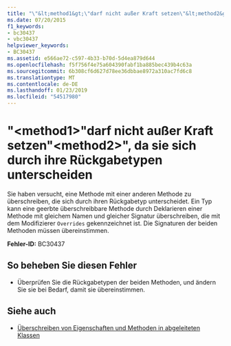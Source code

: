 ```yaml
---
title: "\"&lt;method1&gt;\"darf nicht außer Kraft setzen\"&lt;method2&gt;\", da sie sich durch ihre Rückgabetypen unterscheiden"
ms.date: 07/20/2015
f1_keywords:
- bc30437
- vbc30437
helpviewer_keywords:
- BC30437
ms.assetid: e566ae72-c597-4b33-b70d-5d4ea879d644
ms.openlocfilehash: f5f756f4e75a604390fabf1ba885bec439b4c63a
ms.sourcegitcommit: 6b308cf6d627d78ee36dbbae8972a310ac7fd6c8
ms.translationtype: MT
ms.contentlocale: de-DE
ms.lasthandoff: 01/23/2019
ms.locfileid: "54517980"
---
```

# <a name="ltmethod1gt-cannot-override-ltmethod2gt-because-they-differ-by-their-return-types"></a>"&lt;method1&gt;"darf nicht außer Kraft setzen"&lt;method2&gt;", da sie sich durch ihre Rückgabetypen unterscheiden
Sie haben versucht, eine Methode mit einer anderen Methode zu überschreiben, die sich durch ihren Rückgabetyp unterscheidet. Ein Typ kann eine geerbte überschreibbare Methode durch Deklarieren einer Methode mit gleichem Namen und gleicher Signatur überschreiben, die mit dem Modifizierer `Overrides` gekennzeichnet ist. Die Signaturen der beiden Methoden müssen übereinstimmen.  
  
 **Fehler-ID:** BC30437  
  
## <a name="to-correct-this-error"></a>So beheben Sie diesen Fehler  
  
-   Überprüfen Sie die Rückgabetypen der beiden Methoden, und ändern Sie sie bei Bedarf, damit sie übereinstimmen.  
  
## <a name="see-also"></a>Siehe auch
- [Überschreiben von Eigenschaften und Methoden in abgeleiteten Klassen](~/docs/visual-basic/programming-guide/language-features/objects-and-classes/inheritance-basics.md#overriding-properties-and-methods-in-derived-classes)
